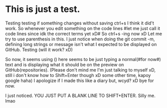 # This is just a test.
Testing testing if something changes without saving ctrl+s
I think it did't work. So whenever you edit something on the code lines #let me just call it code lines since idk the correct terms yet xD#
So ctrl+s -ing now xD
Let me try to use parenthesis in this.
I just notice when doing the git commit -m, defining long strings or message isn't what I expected to be displayed on GitHub.
Testing (will it work? xD)

So now, it seems using () here seems to be just typing a normal(#for now#) text and is displaying what it should be on the preview on GitHub(repositories).
(Please don't mind me I'm just talking to myself xD, still i don't know how to Shift+Enter though xD some other time, kapoy google haha)
I apologize if I made this like a diary but, wcyd? xD bye for now.

I just noticed. YOU JUST PUT A BLANK LINE TO SHIFT+ENTER. Silly me. lmao